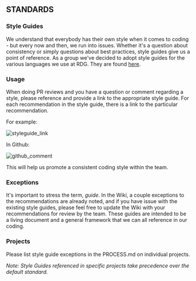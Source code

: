 ## STANDARDS

### Style Guides
We understand that everybody has their own style when it comes to coding - but every now and then, we run into issues. Whether it's a question about consistency or simply questions about best practices, style guides give us a point of reference. As a group we've decided to adopt style guides for the various languages we use at RDG. They are found [here](https://github.com/RadialDevGroup/Policy/wiki/Style-Guide(s)).

### Usage
When doing PR reviews and you have a question or comment regarding a style, please reference and provide a link to the appropriate style guide. For each recommendation in the style guide, there is a link to the particular recommendation.

For example:

![styleguide_link](http://res.cloudinary.com/dskklkdv2/image/upload/v1476197150/Screen_Shot_2016-10-11_at_8_44_09_AM_vajxf0.png)

In Github:

![github_comment](http://res.cloudinary.com/dskklkdv2/image/upload/v1476197413/Screen_Shot_2016-10-11_at_8.49.49_AM_tthubf.png)

This will help us promote a consistent coding style within the team.

### Exceptions
It's important to stress the term, *guide*. In the Wiki, a couple exceptions to the recommendations are already noted, and if you have issue with the existing style guides, please feel free to update the Wiki with your recommendations for review by the team. These guides are intended to be a living document and a general framework that we can all reference in our coding.

### Projects

Please list style guide exceptions in the PROCESS.md on individual projects.

*Note: Style Guides referenced in specific projects take precedence over the default standard.*
